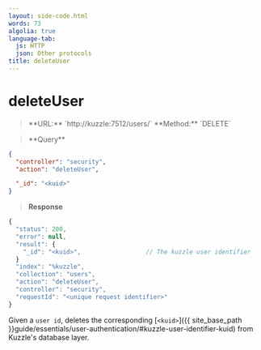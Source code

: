 ```yaml
---
layout: side-code.html
words: 73
algolia: true
language-tab:
  js: HTTP
  json: Other protocols
title: deleteUser
---
```



# deleteUser



<blockquote class="js">
<p>
**URL:** `http://kuzzle:7512/users/<kuid>`  
**Method:** `DELETE`
</p>
</blockquote>

<blockquote class="json">
<p>
**Query**
</p>
</blockquote>

```json
{
  "controller": "security",
  "action": "deleteUser",

  "_id": "<kuid>"
}
```

>**Response**

```javascript
{
  "status": 200,
  "error": null,
  "result": {
    "_id": "<kuid>",                  // The kuzzle user identifier
  }
  "index": "%kuzzle",
  "collection": "users",
  "action": "deleteUser",
  "controller": "security",
  "requestId": "<unique request identifier>"
}
```

Given a `user id`, deletes the corresponding [`<kuid>`]({{ site_base_path }}guide/essentials/user-authentication/#kuzzle-user-identifier-kuid) from Kuzzle's database layer.

